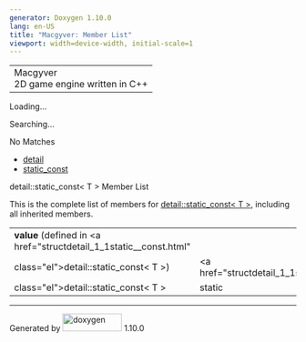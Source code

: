 ```yaml
---
generator: Doxygen 1.10.0
lang: en-US
title: "Macgyver: Member List"
viewport: width=device-width, initial-scale=1
---
```


<div id="top">

<div id="titlearea">

<table data-cellspacing="0" data-cellpadding="0">
<colgroup>
<col style="width: 100%" />
</colgroup>
<tbody>
<tr id="projectrow" class="odd">
<td id="projectalign"><div id="projectname">
Macgyver
</div>
<div id="projectbrief">
2D game engine written in C++
</div></td>
</tr>
</tbody>
</table>

</div>

<div id="main-nav">

</div>

<div id="MSearchSelectWindow"
onmouseover="return searchBox.OnSearchSelectShow()"
onmouseout="return searchBox.OnSearchSelectHide()"
onkeydown="return searchBox.OnSearchSelectKey(event)">

</div>

<div id="MSearchResultsWindow">

<div id="MSearchResults">

<div class="SRPage">

<div id="SRIndex">

<div id="SRResults">

</div>

<div id="Loading" class="SRStatus">

Loading...

</div>

<div id="Searching" class="SRStatus">

Searching...

</div>

<div id="NoMatches" class="SRStatus">

No Matches

</div>

</div>

</div>

</div>

</div>

<div id="nav-path" class="navpath">

- <a href="namespacedetail.html" class="el">detail</a>
- <a href="structdetail_1_1static__const.html" class="el">static_const</a>

</div>

</div>

<div class="header">

<div class="headertitle">

<div class="title">

detail::static_const\< T \> Member List

</div>

</div>

</div>

<div class="contents">

This is the complete list of members for
<a href="structdetail_1_1static__const.html"
class="el">detail::static_const&lt; T &gt;</a>, including all inherited
members.

|                                                                    |                                                |                                    |
|--------------------------------------------------------------------|------------------------------------------------|------------------------------------|
| **value** (defined in <a href="structdetail_1_1static__const.html" 
 class="el">detail::static_const&lt; T &gt;</a>)                     | <a href="structdetail_1_1static__const.html"   
                                                                      class="el">detail::static_const&lt; T &gt;</a>  | <span class="mlabel">static</span> |

</div>

------------------------------------------------------------------------

<span class="small">Generated
by [<img src="doxygen.svg" class="footer" width="104" height="31"
alt="doxygen" />](https://www.doxygen.org/index.html) 1.10.0</span>
